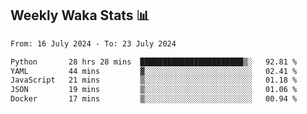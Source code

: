 ## Weekly Waka Stats 📊
<!--START_SECTION:waka-->

```txt
From: 16 July 2024 - To: 23 July 2024

Python       28 hrs 28 mins  ███████████████████████▒░   92.81 %
YAML         44 mins         ▓░░░░░░░░░░░░░░░░░░░░░░░░   02.41 %
JavaScript   21 mins         ▒░░░░░░░░░░░░░░░░░░░░░░░░   01.18 %
JSON         19 mins         ▒░░░░░░░░░░░░░░░░░░░░░░░░   01.06 %
Docker       17 mins         ▒░░░░░░░░░░░░░░░░░░░░░░░░   00.94 %
```

<!--END_SECTION:waka-->

<!--

Here are some ideas to get you started:

- 🔭 I’m currently working on (way to add branches committed on)
- 🌱 I’m currently learning Web Frameworks and Machine Learning! (Lisp, JS (react & angular), Python, and __)
- 💬 Ask me about ...
- 📫 How to reach me: 
- 😄 Pronouns: He/Him/His
- ⚡ Fun fact: ...

that-recsys-lab
-->
